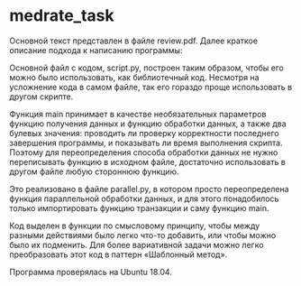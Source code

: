 # medrate_task

Основной текст представлен в файле review.pdf. Далее краткое описание подхода к написанию программы:

Основной файл с кодом, script.py, построен таким образом, чтобы его можно было использовать, как библиотечный код. Несмотря на усложнение кода в самом файле, так его гораздо проще использовать в другом скрипте.

Функция main принимает в качестве необязательных параметров функцию получения данных и функцию обработки данных, а также два булевых значения: проводить ли проверку корректности последнего завершения программы, и показывать ли время выполнения скрипта. Поэтому для переопределения способа обработки данных не нужно переписывать функцию в исходном файле, достаточно использовать в другом файле любую стороннюю функцию.

Это реализовано в файле parallel.py, в котором просто переопределена функция параллельной обработки данных, и для этого понадобилось только импортировать функцию транзакции и саму функцию main.

Код выделен в функции по смысловому принципу, чтобы между разными действиями было легко что-то добавить, или чтобы можно было их подменить. Для более вариативной задачи можно легко преобразовать этот код в паттерн «Шаблонный метод».

Программа проверялась на Ubuntu 18.04. 
